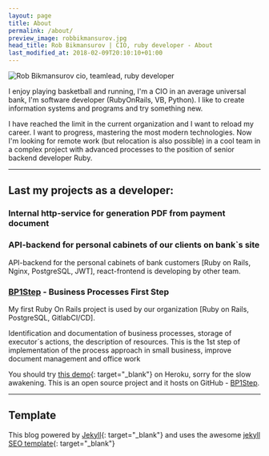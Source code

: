 ```yaml
---
layout: page
title: About
permalink: /about/
preview_image: robbikmansurov.jpg
head_title: Rob Bikmansurov | CIO, ruby developer - About
last_modified_at: 2018-02-09T20:10:10+01:00
---
```


  <img alt="Rob Bikmansurov cio, teamlead, ruby developer" src="{{ site.url }}{{ assets['robbikmansurov.jpg'].digest_path }}" srcset="{{ site.url }}{{ assets['robbikmansurov.jpg'].digest_path }} 1x, {{ site.url }}{{ assets['robbikmansurov.jpg'].digest_path }} 2x" class='about-photo'>

I enjoy playing basketball and running, I'm a CIO in an average universal bank, I'm software developer (RubyOnRails, VB, Python). I like to create information systems and programs and try something new.

I have reached the limit in the current organization and I want to reload my career. I want to progress, mastering the most modern technologies.
Now I'm looking for remote work (but relocation is also possible) in a cool team in a complex project with advanced processes to the position of senior backend developer Ruby.

---
## Last my projects as a developer:

### Internal http-service for generation PDF from payment document

### API-backend for personal cabinets of our clients on bank`s site

API-backend for the personal cabinets of bank customers [Ruby on Rails, Nginx, PostgreSQL, JWT], react-frontend is developing by other team.

### [BP1Step](/bp1step) - Business Processes First Step

My first Ruby On Rails project is used by our organization [Ruby on Rails, PostgreSQL, GitlabCI/CD].

Identification and documentation of business processes, storage of executor`s actions, the description of resources. This is the 1st step of implementation of the process approach in small business, improve document management and office work

You should try [this demo](http://bp1step.herokuapp.com/about){: target="_blank"} on Heroku, sorry for the slow awakening.
This is an open source project and it hosts on GitHub - [BP1Step](https://github.com/RobBikmansurov/bp1step).


---

## Template

This blog powered by [Jekyll](https://jekyllrb.com){: target="_blank"} and uses the awesome [jekyll SEO template](https://pawelurbanek.com/jekyll-seo-template){: target="_blank"}